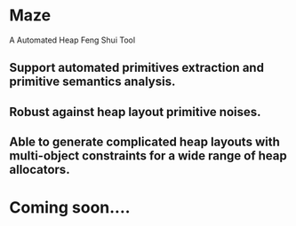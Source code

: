 # Maze
A Automated Heap Feng Shui Tool

## Support automated primitives extraction and primitive semantics analysis.
## Robust against heap layout primitive noises.
## Able to generate complicated heap layouts with multi-object constraints for a wide range of heap allocators.

# Coming soon....
